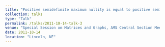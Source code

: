 ```yaml
---
title: "Positive semidefinite maximum nullity is equal to positive semidefinite zero forcing number for partial 2-trees"
collection: talks
type: "Talk"
permalink: /talks/2011-10-14-talk-3
venue: "Special Session on Matrices and Graphs, AMS Central Section Meeting"
date: 2011-10-14
location: "Lincoln, NE"
---
```

